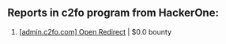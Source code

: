 ## Reports in c2fo program from HackerOne:
1. [[admin.c2fo.com] Open Redirect](https://hackerone.com/reports/39198) | $0.0 bounty